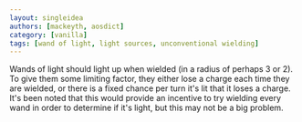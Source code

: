 ```yaml
---
layout: singleidea
authors: [mackeyth, aosdict]
category: [vanilla]
tags: [wand of light, light sources, unconventional wielding]
---
```

Wands of light should light up when wielded (in a radius of perhaps 3 or 2). To give them some limiting factor, they either lose a charge each time they are wielded, or there is a fixed chance per turn it's lit that it loses a charge. It's been noted that this would provide an incentive to try wielding every wand in order to determine if it's light, but this may not be a big problem.
